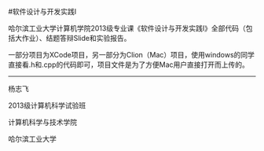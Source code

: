 #软件设计与开发实践I


哈尔滨工业大学计算机学院2013级专业课《软件设计与开发实践I》全部代码（包括大作业）、结题答辩Slide和实验报告。

一部分项目为XCode项目，另一部分为Clion（Mac）项目，使用windows的同学直接看.h和.cpp的代码即可，项目文件是为了方便Mac用户直接打开而上传的。

----

杨志飞

2013级计算机科学试验班

计算机科学与技术学院

哈尔滨工业大学
